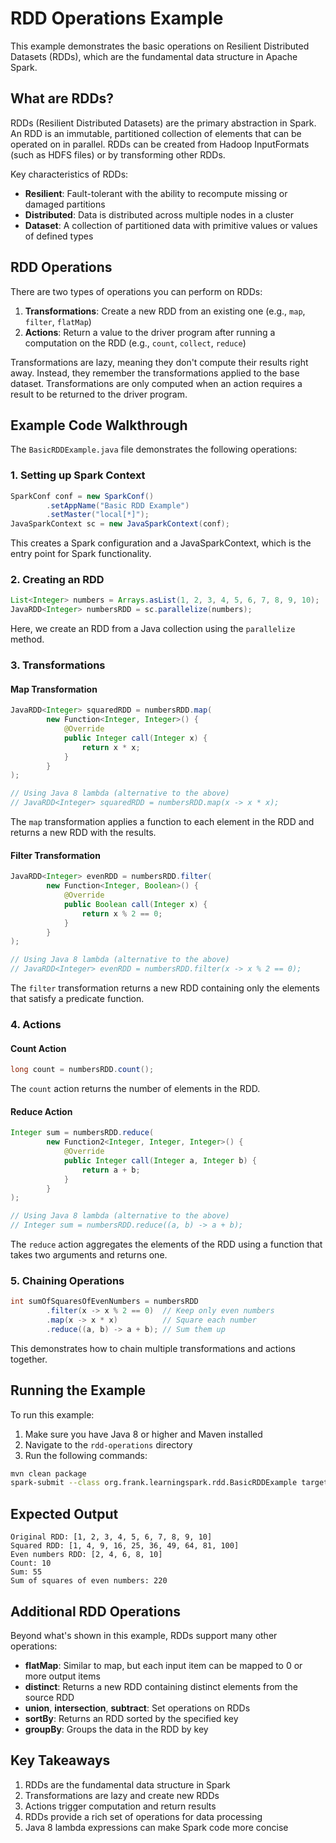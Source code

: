 # RDD Operations Example

This example demonstrates the basic operations on Resilient Distributed Datasets (RDDs), which are the fundamental data structure in Apache Spark.

## What are RDDs?

RDDs (Resilient Distributed Datasets) are the primary abstraction in Spark. An RDD is an immutable, partitioned collection of elements that can be operated on in parallel. RDDs can be created from Hadoop InputFormats (such as HDFS files) or by transforming other RDDs.

Key characteristics of RDDs:
- **Resilient**: Fault-tolerant with the ability to recompute missing or damaged partitions
- **Distributed**: Data is distributed across multiple nodes in a cluster
- **Dataset**: A collection of partitioned data with primitive values or values of defined types

## RDD Operations

There are two types of operations you can perform on RDDs:

1. **Transformations**: Create a new RDD from an existing one (e.g., `map`, `filter`, `flatMap`)
2. **Actions**: Return a value to the driver program after running a computation on the RDD (e.g., `count`, `collect`, `reduce`)

Transformations are lazy, meaning they don't compute their results right away. Instead, they remember the transformations applied to the base dataset. Transformations are only computed when an action requires a result to be returned to the driver program.

## Example Code Walkthrough

The `BasicRDDExample.java` file demonstrates the following operations:

### 1. Setting up Spark Context

```java
SparkConf conf = new SparkConf()
        .setAppName("Basic RDD Example")
        .setMaster("local[*]");
JavaSparkContext sc = new JavaSparkContext(conf);
```

This creates a Spark configuration and a JavaSparkContext, which is the entry point for Spark functionality.

### 2. Creating an RDD

```java
List<Integer> numbers = Arrays.asList(1, 2, 3, 4, 5, 6, 7, 8, 9, 10);
JavaRDD<Integer> numbersRDD = sc.parallelize(numbers);
```

Here, we create an RDD from a Java collection using the `parallelize` method.

### 3. Transformations

#### Map Transformation

```java
JavaRDD<Integer> squaredRDD = numbersRDD.map(
        new Function<Integer, Integer>() {
            @Override
            public Integer call(Integer x) {
                return x * x;
            }
        }
);

// Using Java 8 lambda (alternative to the above)
// JavaRDD<Integer> squaredRDD = numbersRDD.map(x -> x * x);
```

The `map` transformation applies a function to each element in the RDD and returns a new RDD with the results.

#### Filter Transformation

```java
JavaRDD<Integer> evenRDD = numbersRDD.filter(
        new Function<Integer, Boolean>() {
            @Override
            public Boolean call(Integer x) {
                return x % 2 == 0;
            }
        }
);

// Using Java 8 lambda (alternative to the above)
// JavaRDD<Integer> evenRDD = numbersRDD.filter(x -> x % 2 == 0);
```

The `filter` transformation returns a new RDD containing only the elements that satisfy a predicate function.

### 4. Actions

#### Count Action

```java
long count = numbersRDD.count();
```

The `count` action returns the number of elements in the RDD.

#### Reduce Action

```java
Integer sum = numbersRDD.reduce(
        new Function2<Integer, Integer, Integer>() {
            @Override
            public Integer call(Integer a, Integer b) {
                return a + b;
            }
        }
);

// Using Java 8 lambda (alternative to the above)
// Integer sum = numbersRDD.reduce((a, b) -> a + b);
```

The `reduce` action aggregates the elements of the RDD using a function that takes two arguments and returns one.

### 5. Chaining Operations

```java
int sumOfSquaresOfEvenNumbers = numbersRDD
        .filter(x -> x % 2 == 0)  // Keep only even numbers
        .map(x -> x * x)          // Square each number
        .reduce((a, b) -> a + b); // Sum them up
```

This demonstrates how to chain multiple transformations and actions together.

## Running the Example

To run this example:

1. Make sure you have Java 8 or higher and Maven installed
2. Navigate to the `rdd-operations` directory
3. Run the following commands:

```bash
mvn clean package
spark-submit --class org.frank.learningspark.rdd.BasicRDDExample target/rdd-operations-1.0-SNAPSHOT.jar
```

## Expected Output

```
Original RDD: [1, 2, 3, 4, 5, 6, 7, 8, 9, 10]
Squared RDD: [1, 4, 9, 16, 25, 36, 49, 64, 81, 100]
Even numbers RDD: [2, 4, 6, 8, 10]
Count: 10
Sum: 55
Sum of squares of even numbers: 220
```

## Additional RDD Operations

Beyond what's shown in this example, RDDs support many other operations:

- **flatMap**: Similar to map, but each input item can be mapped to 0 or more output items
- **distinct**: Returns a new RDD containing distinct elements from the source RDD
- **union**, **intersection**, **subtract**: Set operations on RDDs
- **sortBy**: Returns an RDD sorted by the specified key
- **groupBy**: Groups the data in the RDD by key

## Key Takeaways

1. RDDs are the fundamental data structure in Spark
2. Transformations are lazy and create new RDDs
3. Actions trigger computation and return results
4. RDDs provide a rich set of operations for data processing
5. Java 8 lambda expressions can make Spark code more concise